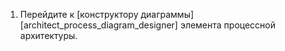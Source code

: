 1. Перейдите к [конструктору диаграммы][architect_process_diagram_designer] элемента процессной архитектуры.